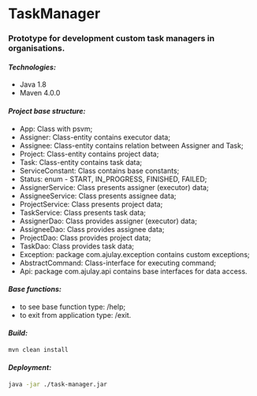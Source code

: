#                      TaskManager

### Prototype for development custom task managers in organisations.

#### *Technologies:*
* Java 1.8
* Maven 4.0.0

#### *Project base structure:*
* App: Class with psvm;
* Assigner: Class-entity contains executor data;
* Assignee: Class-entity contains relation between Assigner and Task;
* Project: Class-entity contains project data;
* Task: Class-entity contains task data;  
* ServiceConstant: Class contains base constants;
* Status: enum - START, IN_PROGRESS, FINISHED, FAILED;
* AssignerService: Class presents assigner (executor) data; 
* AssigneeService: Class presents assignee data;
* ProjectService: Class presents project data;
* TaskService: Class presents task data;
* AssignerDao: Class provides assigner (executor) data; 
* AssigneeDao: Class provides assignee data; 
* ProjectDao: Class provides project data;
* TaskDao: Class provides task data;
* Exception: package com.ajulay.exception contains custom exceptions;
* AbstractCommand: Class-interface for executing command;
* Api: package com.ajulay.api contains base interfaces for data access.

#### *Base functions:*    
* to see base function type: /help;
* to exit from application type: /exit. 

#### *Build:*

```bash
mvn clean install
```
#### *Deployment:* 
```bash
java -jar ./task-manager.jar
```
